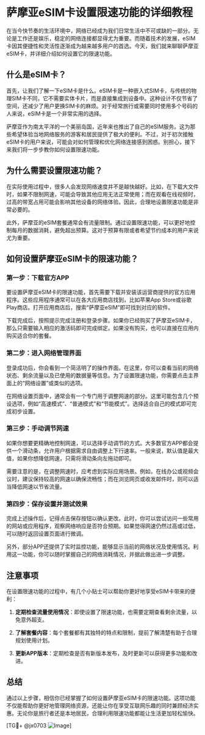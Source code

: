 # 萨摩亚eSIM卡设置限速功能的详细教程

在当今快节奏的生活环境中，网络已经成为我们日常生活中不可或缺的一部分。无论是工作还是娱乐，稳定的网络连接都显得尤为重要。而随着技术的发展，eSIM卡因其便捷性和灵活性逐渐成为越来越多用户的首选。今天，我们就来聊聊萨摩亚eSIM卡，并详细介绍如何设置它的限速功能。

## 什么是eSIM卡？

首先，让我们了解一下eSIM卡是什么。eSIM卡是一种嵌入式SIM卡，与传统的物理SIM卡不同，它不需要实体卡片，而是直接集成到设备中。这种设计不仅节省了空间，还减少了用户更换SIM卡的麻烦。对于经常旅行或需要同时使用多个号码的人来说，eSIM卡是一个非常实用的选择。

萨摩亚作为南太平洋的一个美丽岛国，近年来也推出了自己的eSIM服务。这为那些希望体验当地网络服务的游客和居民提供了极大的便利。不过，对于初次接触eSIM卡的用户来说，可能会对如何管理和优化网络连接感到困惑。别担心，接下来我们将一步步教你如何设置限速功能。

## 为什么需要设置限速功能？

在实际使用过程中，很多人会发现网络速度并不是越快越好。比如，在下载大文件时，如果不限制网速，可能会导致其他应用无法正常使用；而在观看在线视频时，过高的带宽占用可能会影响其他设备的网络体验。因此，合理地设置限速功能是非常必要的。

此外，萨摩亚的eSIM套餐通常会有流量限制。通过设置限速功能，可以更好地控制每月的数据消耗，避免超出预算。这对于预算有限或者希望节约成本的用户来说尤为重要。

## 如何设置萨摩亚eSIM卡的限速功能？

### 第一步：下载官方APP

要设置萨摩亚eSIM卡的限速功能，首先需要下载并安装该运营商提供的官方应用程序。这些应用程序通常可以在各大应用商店找到，比如苹果App Store或谷歌Play商店。打开应用商店后，搜索“萨摩亚eSIM”即可找到对应的软件。

下载完成后，按照提示完成注册和登录步骤。如果你已经购买了萨摩亚eSIM卡，那么只需要输入相应的激活码即可完成绑定。如果没有购买，也可以直接在应用内购买适合你的套餐。

### 第二步：进入网络管理界面

登录成功后，你会看到一个简洁明了的操作界面。在这里，你可以查看当前的网络状态、剩余流量以及已使用的数据量等信息。为了设置限速功能，你需要点击主界面上的“网络设置”或类似的选项。

在网络设置页面中，通常会有一个专门用于调整网速的部分。这里可能包含几个预设选项，例如“高速模式”、“普通模式”和“节能模式”。选择适合自己的模式即可完成初步设置。

### 第三步：手动调节网速

如果你想要更精确地控制网速，可以选择手动调节的方式。大多数官方APP都会提供一个滑动条，允许用户根据需求自由调整上下行速率。一般来说，默认值是最大值，如果你想降低网速，只需将滑动条向左拖动即可。

需要注意的是，在调整网速时，应考虑到实际应用场景。例如，在线办公或视频会议时，建议保持较高的网速以确保流畅性；而在浏览网页或收发邮件时，则可以适当降低网速以节省流量。

### 第四步：保存设置并测试效果

完成上述操作后，记得点击保存按钮以确认更改。此时，你可以尝试访问一些常用的网站或应用程序，观察网络响应是否符合预期。如果觉得网速仍然过高或过低，可以随时返回设置页面进行微调。

另外，部分APP还提供了实时监控功能，能够显示当前的网络状况及使用情况。利用这一功能，你可以随时掌握自己的网络消耗情况，并据此做出进一步调整。

## 注意事项

在设置限速功能的过程中，有几个小贴士可以帮助你更好地享受eSIM卡带来的便利：

1. **定期检查流量使用情况**：即使设置了限速功能，也需要定期查看剩余流量，以免意外超支。
   
2. **了解套餐内容**：每个套餐都有其独特的特点和限制，提前了解清楚有助于合理规划使用计划。
   
3. **更新APP版本**：定期检查是否有新版本发布，及时更新可以获得更多功能和改进。

## 总结

通过以上步骤，相信你已经掌握了如何设置萨摩亚eSIM卡的限速功能。这项功能不仅能帮助你更好地管理网络资源，还能让你在享受互联网乐趣的同时兼顾经济实惠。无论你是旅行者还是本地居民，合理利用限速功能都能让生活更加轻松愉快。

[TG💪+ @jx0703 ![Image](https://github.com/user-attachments/assets/dbca1d08-cadb-493c-b0ec-ad6f7a83f270)]